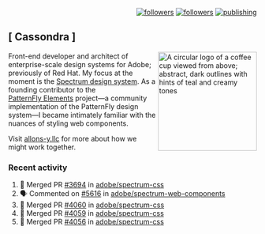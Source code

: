 <p align="right"><a rel="me" href="https://front-end.social/@castastrophe">
    <img alt="followers" title="Follow me on Mastodon" src="https://img.shields.io/mastodon/follow/109297102751309835?domain=https%3A%2F%2Ffront-end.social&label=Follow&logo=mastodon&logoColor=white&style=for-the-badge&labelColor=008080&color=006969"/></a>
  <a href="https://codepen.io/castastrophe/">
    <img alt="followers" title="Follow me on CodePen" src="https://img.shields.io/badge/23-1?color=640464&labelColor=7c007c&style=for-the-badge&logo=codepen&label=Follow"/></a>
<a href="https://castastrophe.medium.com/">
    <img alt="publishing" title="View articles on Medium" src="https://img.shields.io/badge/107-1?color=666&labelColor=444&label=subscribe&logo=medium&logoColor=white&style=for-the-badge"/></a>
</p>

## [&nbsp;Cassondra&nbsp;]

<img align="right" src="https://github-production-user-asset-6210df.s3.amazonaws.com/1840295/253016758-ba468774-1cd3-42c2-8f43-947b5eeb5edf.png" height="200" alt="A circular logo of a coffee cup viewed from above; abstract, dark outlines with hints of teal and creamy tones">

Front-end developer and architect of enterprise-scale design systems for Adobe; previously of Red Hat. My focus at the moment is the [Spectrum design system](https://github.com/adobe/spectrum-css). As a founding contributor to the [PatternFly&nbsp;Elements](https://github.com/patternfly/patternfly-elements) project&mdash;a community implementation of the PatternFly design system&mdash;I became intimately familiar with the nuances of styling web components.

Visit [allons-y.llc](http://allons-y.llc/) for more about how we might work together.

### Recent activity

<!--START_SECTION:activity-->
1. 🎉 Merged PR [#3694](https://github.com/adobe/spectrum-css/pull/3694) in [adobe/spectrum-css](https://github.com/adobe/spectrum-css)
2. 🗣 Commented on [#5616](https://github.com/adobe/spectrum-web-components/pull/5616#issuecomment-3117984556) in [adobe/spectrum-web-components](https://github.com/adobe/spectrum-web-components)
3. 🎉 Merged PR [#4060](https://github.com/adobe/spectrum-css/pull/4060) in [adobe/spectrum-css](https://github.com/adobe/spectrum-css)
4. 🎉 Merged PR [#4059](https://github.com/adobe/spectrum-css/pull/4059) in [adobe/spectrum-css](https://github.com/adobe/spectrum-css)
5. 🎉 Merged PR [#4056](https://github.com/adobe/spectrum-css/pull/4056) in [adobe/spectrum-css](https://github.com/adobe/spectrum-css)
<!--END_SECTION:activity-->
